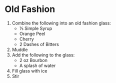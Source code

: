 #  Old Fashion

1. Combine the following into an old fashion glass:
	- ⅓ Simple Syrup
	- Orange Peel
	- Cherry
	- 2 Dashes of Bitters
2. Muddle
3. Add the following to the glass:
	- 2 oz Bourbon
	- A splash of water
4. Fill glass with ice
5. Stir
